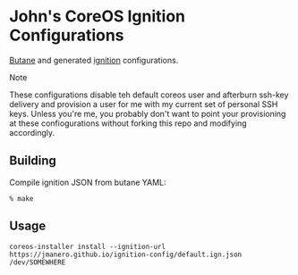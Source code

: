 John's CoreOS Ignition Configurations
=====================================

[Butane](https://coreos.github.io/butane/config-fcos-v1_5/) and generated [ignition](https://coreos.github.io/ignition/) configurations.

> [!NOTE]  
> These configurations disable teh default coreos user and afterburn ssh-key delivery and provision a user for me with my current set of personal SSH keys. Unless you're me, you probably don't want to point your provisioning at these confiogurations without forking this repo and modifying accordingly.

## Building

Compile ignition JSON from butane YAML:

```
% make
```

## Usage

```
coreos-installer install --ignition-url https://jmanero.github.io/ignition-config/default.ign.json /dev/SOMEWHERE
```

